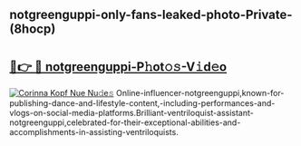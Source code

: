 ## notgreenguppi-only-fans​-leaked-photo​-Private-(8hocp)


# <h2><a href="https://mediaupload.pro?title=notgreenguppi&ref=git">🔗👉 🔴 notgreenguppi-P𝚑ot𝚘𝚜-V𝚒d𝚎o</a></h2>

[![Corinna Kopf Nue Nu𝚍e𝚜](https://i.imgur.com/0qMVB7G.gif)](https://mediaupload.pro?title=notgreenguppi&ref=git)
Online-influencer-notgreenguppi,known-for-publishing-dance-and-lifestyle-content,-including-performances-and-vlogs-on-social-media-platforms.Brilliant-ventriloquist-assistant-notgreenguppi,celebrated-for-their-exceptional-abilities-and-accomplishments-in-assisting-ventriloquists.  